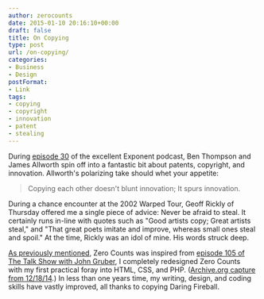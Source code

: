```yaml
---
author: zerocounts
date: 2015-01-10 20:16:10+00:00
draft: false
title: On Copying
type: post
url: /on-copying/
categories:
- Business
- Design
postFormat:
- Link
tags:
- copying
- copyright
- innovation
- patent
- stealing
---
```


During [episode 30](https://itunes.apple.com/us/podcast/episode-030-xiaomi/id826420969?i=330770407&mt=2) of the excellent Exponent podcast, Ben Thompson and James Allworth spin off into a fantastic bit about patents, copyright, and innovation. Allworth's polarizing take should whet your appetite:


<blockquote>Copying each other doesn't blunt innovation; It spurs innovation.</blockquote>


During a chance encounter at the 2002 Warped Tour, Geoff Rickly of Thursday offered me a single piece of advice: Never be afraid to steal. It certainly runs in-line with quotes such as "Good artists copy; Great artists steal," and "That great poets imitate and improve, whereas small ones steal and spoil." At the time, Rickly was an idol of mine. His words struck deep.

[As previously mentioned](https://www.zerocounts.net/2014/12/30/2014-zero-counts-launch-greatest-hits/), Zero Counts was inspired from [episode 105 of The Talk Show with John Gruber](https://www.zerocounts.net/2015/01/01/jason-snell-on-solo-blogging-stresses/), I completely redesigned Zero Counts with my first practical foray into HTML, CSS, and PHP. ([Archive.org capture from 12/18/14](https://www.zerocounts.net/).) In less than one years time, my writing, design, and coding skills have vastly improved, all thanks to copying Daring Fireball.
